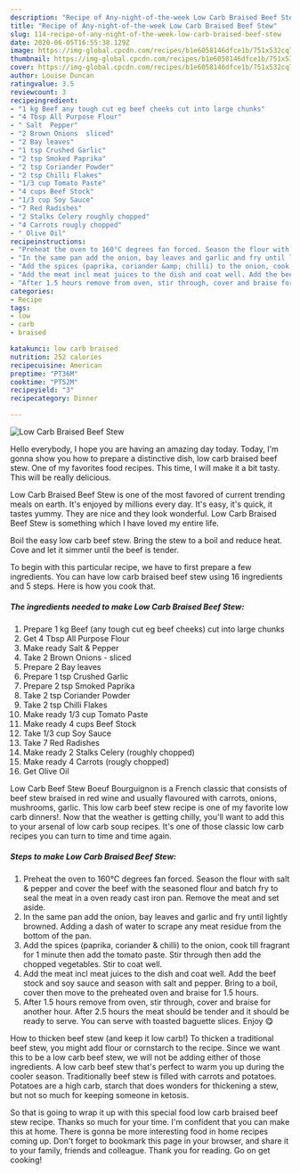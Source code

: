 ```yaml
---
description: "Recipe of Any-night-of-the-week Low Carb Braised Beef Stew"
title: "Recipe of Any-night-of-the-week Low Carb Braised Beef Stew"
slug: 114-recipe-of-any-night-of-the-week-low-carb-braised-beef-stew
date: 2020-06-05T16:55:38.129Z
image: https://img-global.cpcdn.com/recipes/b1e6058146dfce1b/751x532cq70/low-carb-braised-beef-stew-recipe-main-photo.jpg
thumbnail: https://img-global.cpcdn.com/recipes/b1e6058146dfce1b/751x532cq70/low-carb-braised-beef-stew-recipe-main-photo.jpg
cover: https://img-global.cpcdn.com/recipes/b1e6058146dfce1b/751x532cq70/low-carb-braised-beef-stew-recipe-main-photo.jpg
author: Louise Duncan
ratingvalue: 3.5
reviewcount: 3
recipeingredient:
- "1 kg Beef any tough cut eg beef cheeks cut into large chunks"
- "4 Tbsp All Purpose Flour"
- " Salt  Pepper"
- "2 Brown Onions  sliced"
- "2 Bay leaves"
- "1 tsp Crushed Garlic"
- "2 tsp Smoked Paprika"
- "2 tsp Coriander Powder"
- "2 tsp Chilli Flakes"
- "1/3 cup Tomato Paste"
- "4 cups Beef Stock"
- "1/3 cup Soy Sauce"
- "7 Red Radishes"
- "2 Stalks Celery roughly chopped"
- "4 Carrots rougly chopped"
- " Olive Oil"
recipeinstructions:
- "Preheat the oven to 160°C degrees fan forced. Season the flour with salt &amp; pepper and cover the beef with the seasoned flour and batch fry to seal the meat in a oven ready cast iron pan. Remove the meat and set aside."
- "In the same pan add the onion, bay leaves and garlic and fry until lightly browned. Adding a dash of water to scrape any meat residue from the bottom of the pan."
- "Add the spices (paprika, coriander &amp; chilli) to the onion, cook till fragrant for 1 minute then add the tomato paste. Stir through then add the chopped vegetables. Stir to coat well."
- "Add the meat incl meat juices to the dish and coat well. Add the beef stock and soy sauce and season with salt and pepper. Bring to a boil, cover then move to the preheated oven and braise for 1.5 hours."
- "After 1.5 hours remove from oven, stir through, cover and braise for another hour. After 2.5 hours the meat should be tender and it should be ready to serve. You can serve with toasted baguette slices. Enjoy 😋"
categories:
- Recipe
tags:
- low
- carb
- braised

katakunci: low carb braised 
nutrition: 252 calories
recipecuisine: American
preptime: "PT36M"
cooktime: "PT52M"
recipeyield: "3"
recipecategory: Dinner

---
```



![Low Carb Braised Beef Stew](https://img-global.cpcdn.com/recipes/b1e6058146dfce1b/751x532cq70/low-carb-braised-beef-stew-recipe-main-photo.jpg)

Hello everybody, I hope you are having an amazing day today. Today, I'm gonna show you how to prepare a distinctive dish, low carb braised beef stew. One of my favorites food recipes. This time, I will make it a bit tasty. This will be really delicious.

Low Carb Braised Beef Stew is one of the most favored of current trending meals on earth. It's enjoyed by millions every day. It's easy, it's quick, it tastes yummy. They are nice and they look wonderful. Low Carb Braised Beef Stew is something which I have loved my entire life.

Boil the easy low carb beef stew. Bring the stew to a boil and reduce heat. Cove and let it simmer until the beef is tender.


To begin with this particular recipe, we have to first prepare a few ingredients. You can have low carb braised beef stew using 16 ingredients and 5 steps. Here is how you cook that.

<!--inarticleads1-->

##### The ingredients needed to make Low Carb Braised Beef Stew:

1. Prepare 1 kg Beef (any tough cut eg beef cheeks) cut into large chunks
1. Get 4 Tbsp All Purpose Flour
1. Make ready  Salt &amp; Pepper
1. Take 2 Brown Onions - sliced
1. Prepare 2 Bay leaves
1. Prepare 1 tsp Crushed Garlic
1. Prepare 2 tsp Smoked Paprika
1. Take 2 tsp Coriander Powder
1. Take 2 tsp Chilli Flakes
1. Make ready 1/3 cup Tomato Paste
1. Make ready 4 cups Beef Stock
1. Take 1/3 cup Soy Sauce
1. Take 7 Red Radishes
1. Make ready 2 Stalks Celery (roughly chopped)
1. Make ready 4 Carrots (rougly chopped)
1. Get  Olive Oil


Low Carb Beef Stew Boeuf Bourguignon is a French classic that consists of beef stew braised in red wine and usually flavoured with carrots, onions, mushrooms, garlic. This low carb beef stew recipe is one of my favorite low carb dinners!. Now that the weather is getting chilly, you&#39;ll want to add this to your arsenal of low carb soup recipes. It&#39;s one of those classic low carb recipes you can turn to time and time again. 

<!--inarticleads2-->

##### Steps to make Low Carb Braised Beef Stew:

1. Preheat the oven to 160°C degrees fan forced. Season the flour with salt &amp; pepper and cover the beef with the seasoned flour and batch fry to seal the meat in a oven ready cast iron pan. Remove the meat and set aside.
1. In the same pan add the onion, bay leaves and garlic and fry until lightly browned. Adding a dash of water to scrape any meat residue from the bottom of the pan.
1. Add the spices (paprika, coriander &amp; chilli) to the onion, cook till fragrant for 1 minute then add the tomato paste. Stir through then add the chopped vegetables. Stir to coat well.
1. Add the meat incl meat juices to the dish and coat well. Add the beef stock and soy sauce and season with salt and pepper. Bring to a boil, cover then move to the preheated oven and braise for 1.5 hours.
1. After 1.5 hours remove from oven, stir through, cover and braise for another hour. After 2.5 hours the meat should be tender and it should be ready to serve. You can serve with toasted baguette slices. Enjoy 😋


How to thicken beef stew (and keep it low carb!) To thicken a traditional beef stew, you might add flour or cornstarch to the recipe. Since we want this to be a low carb beef stew, we will not be adding either of those ingredients. A low carb beef stew that&#39;s perfect to warm you up during the cooler season. Traditionally beef stew is filled with carrots and potatoes. Potatoes are a high carb, starch that does wonders for thickening a stew, but not so much for keeping someone in ketosis. 

So that is going to wrap it up with this special food low carb braised beef stew recipe. Thanks so much for your time. I'm confident that you can make this at home. There is gonna be more interesting food in home recipes coming up. Don't forget to bookmark this page in your browser, and share it to your family, friends and colleague. Thank you for reading. Go on get cooking!
